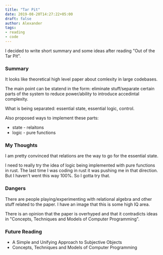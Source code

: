 ```yaml
---
title: "Tar Pit"
date: 2019-08-20T14:27:22+05:00
draft: false
author: Alexander
tags:
- reading
- code
---
```


I decided to write short summary and some ideas after reading "Out of the Tar Pit".

### Summary

It looks like theoretical high level paper about comlexity in large codebases.

The main point can be statend in the form: eliminate stuff/separate certain parts of the system to reduce power/ability to introduce accedintal complexity.

What is being separated: essential state, essential logic, control.

Also proposed ways to implement these parts:
- state - relaitons
- logic - pure functions

### My Thoughts

I am pretty convinced that relations are the way to go for the essential state.

I need to really try the idea of logic being implemented with pure functions in rust.
The last time I was coding in rust it was pushing me in that direction.
But I haven't went this way 100%.
So I gotta try that.

### Dangers

There are people playing/experimenting with relational algebra and other stuff related to the paper.
I have an image that this is some high IQ area.

There is an opinion that the paper is overhyped and that it contradicts ideas in "Concepts, Techniques and Models of Computer Programming".

### Future Reading

- A Simple and Unifying Approach to Subjective Objects
- Concepts, Techniques and Models of Computer Programming
